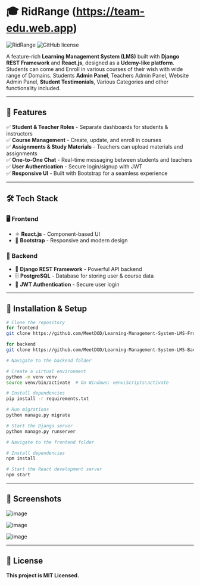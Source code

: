 # 🎓 RidRange (https://team-edu.web.app)

![RidRange](https://img.shields.io/badge/LMS-Django%20%7C%20React-blue.svg) 
![GitHub license](https://img.shields.io/github/license/MeetDOD/Learning-Management-System-LMS-Frontend-)  

A feature-rich **Learning Management System (LMS)** built with **Django REST Framework** and **React.js**, designed as a **Udemy-like platform**. Students can come and Enroll in various courses of their wish with wide range of Domains. Students **Admin Panel**, Teachers Admin Panel, Website Admin Panel, **Student Testimonials**, Various Categories and other functionality included.

---

## 📌 Features  

✅ **Student & Teacher Roles** - Separate dashboards for students & instructors  
✅ **Course Management** - Create, update, and enroll in courses  
✅ **Assignments & Study Materials** - Teachers can upload materials and assignments  
✅ **One-to-One Chat** - Real-time messaging between students and teachers  
✅ **User Authentication** - Secure login/signup with JWT  
✅ **Responsive UI** - Built with Bootstrap for a seamless experience  

---

## 🛠 Tech Stack  

### 🖥 Frontend  
- ⚛️ **React.js** - Component-based UI  
- 🎨 **Bootstrap** - Responsive and modern design  

### 🔧 Backend  
- 🐍 **Django REST Framework** - Powerful API backend  
- 🗄 **PostgreSQL** - Database for storing user & course data  
- 🔑 **JWT Authentication** - Secure user login  

---

## 🚀 Installation & Setup  

```bash
# Clone the repository
for frontend
git clone https://github.com/MeetDOD/Learning-Management-System-LMS-Frontend-.git

for backend
git clone https://github.com/MeetDOD/Learning-Management-System-LMS-Backend.git

# Navigate to the backend folder

# Create a virtual environment
python -m venv venv
source venv/bin/activate  # On Windows: venv\Scripts\activate

# Install dependencies
pip install -r requirements.txt

# Run migrations
python manage.py migrate

# Start the Django server
python manage.py runserver

# Navigate to the frontend folder

# Install dependencies
npm install

# Start the React development server
npm start
```

---

## 🎥 Screenshots

![image](https://github.com/user-attachments/assets/b6682ed2-2a2a-4a75-b243-a7e9061e4709)

![image](https://github.com/user-attachments/assets/9e861510-af18-42f4-a5e4-75e65978aa8d)

![image](https://github.com/user-attachments/assets/34a9874e-09ea-49bf-a7dd-529499888133)

---

## 📜 License

**This project is MIT Licensed.**
